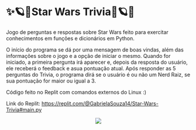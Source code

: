 # ✨🪐💫Star Wars Trivia💫🪐✨
Jogo de perguntas e respostas sobre Star Wars feito para exercitar conhecimentos em funções e dicionários em Python.

O início do programa se dá por uma mensagem de boas vindas, além das informações sobre o jogo e a opção de iniciar o mesmo. Quando for iniciado, a primeira pergunta irá aparecer e, depois da resposta do usuário, ele receberá o feedback e asua pontuação atual. Após responder as 5 perguntas do Trivia, o programa dirá se o usuário é ou não um Nerd Raiz, se sua pontuação for maior ou igual a 3.

Código feito no Replit com comandos externos do Linux :)

Link do Replit: https://replit.com/@GabrielaSouza14/Star-Wars-Trivia#main.py

<div align="center">
  <img src="https://user-images.githubusercontent.com/120505949/208312736-076c3da7-97ca-4064-8005-847be66fd789.png">
</div>
